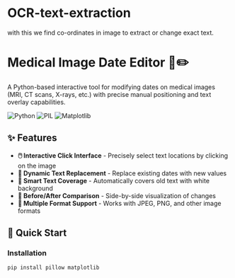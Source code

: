 # OCR-text-extraction
with this we find co-ordinates in image to extract or change exact text.


# Medical Image Date Editor 🏥✏️

A Python-based interactive tool for modifying dates on medical images (MRI, CT scans, X-rays, etc.) with precise manual positioning and text overlay capabilities.

![Python](https://img.shields.io/badge/Python-3.8%2B-blue)
![PIL](https://img.shields.io/badge/PIL-Image%20Processing-green)
![Matplotlib](https://img.shields.io/badge/Matplotlib-Interactive%20UI-orange)

## ✨ Features

- **🖱️ Interactive Click Interface** - Precisely select text locations by clicking on the image
- **📅 Dynamic Text Replacement** - Replace existing dates with new values
- **🎯 Smart Text Coverage** - Automatically covers old text with white background
- **🔄 Before/After Comparison** - Side-by-side visualization of changes
- **💾 Multiple Format Support** - Works with JPEG, PNG, and other image formats

## 🚀 Quick Start

### Installation
```bash
pip install pillow matplotlib
